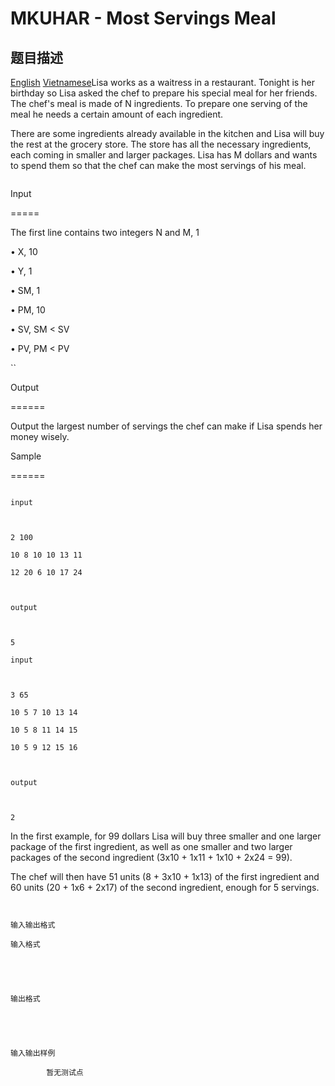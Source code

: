 # MKUHAR - Most Servings Meal

## 题目描述

 [English](/problems/MKUHAR/en/) [Vietnamese](/problems/MKUHAR/vn/)Lisa works as a waitress in a restaurant. Tonight is her birthday so Lisa asked the chef to prepare his special meal for her friends. The chef's meal is made of N ingredients. To prepare one serving of the meal he needs a certain amount of each ingredient.

There are some ingredients already available in the kitchen and Lisa will buy the rest at the grocery store. The store has all the necessary ingredients, each coming in smaller and larger packages. Lisa has M dollars and wants to spend them so that the chef can make the most servings of his meal.

```

```

Input

=====

The first line contains two integers N and M, 1

• X, 10

• Y, 1

• SM, 1

• PM, 10

• SV, SM < SV

• PV, PM < PV

``   

Output

======

Output the largest number of servings the chef can make if Lisa spends her money wisely.

   

Sample

======

 ```

input 

 

2 100 

10 8 10 10 13 11 

12 20 6 10 17 24 

 

output 

 

5

input 

 

3 65 

10 5 7 10 13 14 

10 5 8 11 14 15 

10 5 9 12 15 16 

 

output 

 

2

```

In the first example, for 99 dollars Lisa will buy three smaller and one larger package of the first ingredient, as well as one smaller and two larger packages of the second ingredient (3x10 + 1x11 + 1x10 + 2x24 = 99).

The chef will then have 51 units (8 + 3x10 + 1x13) of the first ingredient and 60 units (20 + 1x6 + 2x17) of the second ingredient, enough for 5 servings.

 ` `

    输入输出格式

    输入格式

    

    

    输出格式

    

    

    输入输出样例

            暂无测试点

    

    

    

<!--  -->

